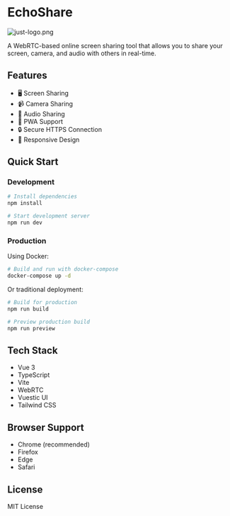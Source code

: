 # EchoShare

![just-logo.png](https://postimg.cc/njt1L1ds)

A WebRTC-based online screen sharing tool that allows you to share your screen, camera, and audio with others in real-time.

## Features

- 🖥️ Screen Sharing
- 📹 Camera Sharing
- 🎤 Audio Sharing
- 💫 PWA Support
- 🔒 Secure HTTPS Connection
- 📱 Responsive Design

## Quick Start

### Development

```bash
# Install dependencies
npm install
```

```bash
# Start development server
npm run dev
```
### Production

Using Docker:

```bash
# Build and run with docker-compose
docker-compose up -d
 ```

Or traditional deployment:

```bash
# Build for production
npm run build

# Preview production build
npm run preview
 ```

## Tech Stack
- Vue 3
- TypeScript
- Vite
- WebRTC
- Vuestic UI
- Tailwind CSS

## Browser Support
- Chrome (recommended)
- Firefox
- Edge
- Safari

## License
MIT License
